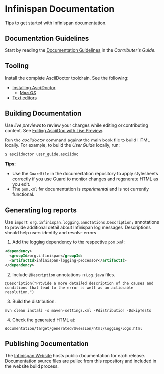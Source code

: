 # Infinispan Documentation

Tips to get started with Infinispan documentation.

## Documentation Guidelines

Start by reading the [Documentation Guidelines](https://infinispan.org/docs/stable/titles/contributing/contributing.html#documentation_guidelines) in the _Contributer's Guide_.

## Tooling

Install the complete AsciiDoctor toolchain. See the following:
* [Installing AsciiDoctor](http://asciidoctor.org/docs/install-toolchain/#installing-or-updating-asciidoctor)
  * [Mac OS](http://asciidoctor.org/docs/install-asciidoctor-macosx/)
* [Text editors](http://asciidoctor.org/docs/install-toolchain/#text-editors-and-syntax-highlighting)

## Building Documentation

Use _live previews_ to review your changes while editing or contributing
content. See [Editing AsciiDoc with Live Preview](http://asciidoctor.org/docs/editing-asciidoc-with-live-preview/).

Run the _asciidoctor_ command against the main book file to build HTML locally.
For example, to build the _User Guide_ locally, run:

```bash
$ asciidoctor user_guide.asciidoc
```

**Tips:**

- Use the `Guardfile` in the documentation repository to apply stylesheets correctly if you use Guard to monitor changes and regenerate HTML as you edit.
- The `pom.xml` for documentation is _*experimental*_ and is not
currently functional.

## Generating log reports

Use `import org.infinispan.logging.annotations.Description;` annotations to provide additional detail about Infinispan log messages.
Descriptions should help users identify and resolve errors.

1. Add the logging dependency to the respective `pom.xml`:
```xml
<dependency>
  <groupId>org.infinispan</groupId>
  <artifactId>infinispan-logging-processor</artifactId>
</dependency>
```

2. Include `@Description` annotations in `Log.java` files.
```
@Description("Provide a more detailed description of the causes and conditions that lead to the error as well as an actionable resolution.")
```

3. Build the distribution.
```
mvn clean install -s maven-settings.xml -Pdistribution -DskipTests
```

4. Check the generated HTML at:
```
documentation/target/generated/$version/html/logging/logs.html
```


## Publishing Documentation

The [Infinispan Website](https://github.com/infinispan/infinispan.github.io)
hosts public documentation for each release. Documentation source files are
pulled from this repository and included in the website build process.

